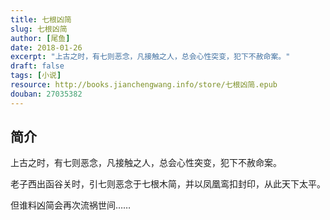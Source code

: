 ```yaml
---
title: 七根凶简
slug: 七根凶简
author: [尾鱼]
date: 2018-01-26
excerpt: "上古之时，有七则恶念，凡接触之人，总会心性突变，犯下不赦命案。"
draft: false
tags: [小说]
resource: http://books.jianchengwang.info/store/七根凶简.epub
douban: 27035382
---
```


## 简介

上古之时，有七则恶念，凡接触之人，总会心性突变，犯下不赦命案。

老子西出函谷关时，引七则恶念于七根木简，并以凤凰鸾扣封印，从此天下太平。

但谁料凶简会再次流祸世间……